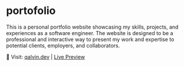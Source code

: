 # portofolio
This is a personal portfolio website showcasing my skills, projects, and experiences as a software engineer. The website is designed to be a professional and interactive way to present my work and expertise to potential clients, employers, and collaborators. 

🔗 Visit: [qalvin.dev](https://qalvin.dev) | [Live Preview](https://my-portofolio-mu-jet.vercel.app/)
